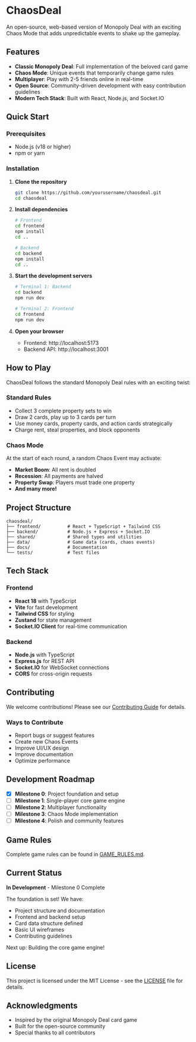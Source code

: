 # ChaosDeal

An open-source, web-based version of Monopoly Deal with an exciting Chaos Mode that adds unpredictable events to shake up the gameplay.

## Features

- **Classic Monopoly Deal**: Full implementation of the beloved card game
- **Chaos Mode**: Unique events that temporarily change game rules
- **Multiplayer**: Play with 2-5 friends online in real-time
- **Open Source**: Community-driven development with easy contribution guidelines
- **Modern Tech Stack**: Built with React, Node.js, and Socket.IO

## Quick Start

### Prerequisites

- Node.js (v18 or higher)
- npm or yarn

### Installation

1. **Clone the repository**

   ```bash
   git clone https://github.com/yourusername/chaosdeal.git
   cd chaosdeal
   ```

2. **Install dependencies**

   ```bash
   # Frontend
   cd frontend
   npm install
   cd ..

   # Backend
   cd backend
   npm install
   cd ..
   ```

3. **Start the development servers**

   ```bash
   # Terminal 1: Backend
   cd backend
   npm run dev

   # Terminal 2: Frontend
   cd frontend
   npm run dev
   ```

4. **Open your browser**
   - Frontend: http://localhost:5173
   - Backend API: http://localhost:3001

## How to Play

ChaosDeal follows the standard Monopoly Deal rules with an exciting twist:

### Standard Rules

- Collect 3 complete property sets to win
- Draw 2 cards, play up to 3 cards per turn
- Use money cards, property cards, and action cards strategically
- Charge rent, steal properties, and block opponents

### Chaos Mode

At the start of each round, a random Chaos Event may activate:

- **Market Boom**: All rent is doubled
- **Recession**: All payments are halved
- **Property Swap**: Players must trade one property
- **And many more!**

## Project Structure

```
chaosdeal/
├── frontend/          # React + TypeScript + Tailwind CSS
├── backend/           # Node.js + Express + Socket.IO
├── shared/            # Shared types and utilities
├── data/              # Game data (cards, chaos events)
├── docs/              # Documentation
└── tests/             # Test files
```

## Tech Stack

### Frontend

- **React 18** with TypeScript
- **Vite** for fast development
- **Tailwind CSS** for styling
- **Zustand** for state management
- **Socket.IO Client** for real-time communication

### Backend

- **Node.js** with TypeScript
- **Express.js** for REST API
- **Socket.IO** for WebSocket connections
- **CORS** for cross-origin requests

## Contributing

We welcome contributions! Please see our [Contributing Guide](CONTRIBUTING.md) for details.

### Ways to Contribute

- Report bugs or suggest features
- Create new Chaos Events
- Improve UI/UX design
- Improve documentation
- Optimize performance

## Development Roadmap

- [x] **Milestone 0**: Project foundation and setup
- [ ] **Milestone 1**: Single-player core game engine
- [ ] **Milestone 2**: Multiplayer functionality
- [ ] **Milestone 3**: Chaos Mode implementation
- [ ] **Milestone 4**: Polish and community features

## Game Rules

Complete game rules can be found in [GAME_RULES.md](GAME_RULES.md).

## Current Status

**In Development** - Milestone 0 Complete

The foundation is set! We have:

- Project structure and documentation
- Frontend and backend setup
- Card data structure defined
- Basic UI wireframes
- Contributing guidelines

Next up: Building the core game engine!

## License

This project is licensed under the MIT License - see the [LICENSE](LICENSE) file for details.

## Acknowledgments

- Inspired by the original Monopoly Deal card game
- Built for the open-source community
- Special thanks to all contributors
